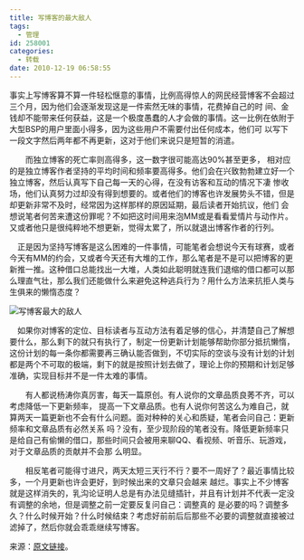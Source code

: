 ```yaml
---
title: 写博客的最大敌人
tags:
  - 管理
id: 258001
categories:
  - 转载
date: 2010-12-19 06:58:55
---
```


事实上写博客算不算一件轻松惬意的事情，比例高得惊人的网民经营博客不会超过三个月，因为他们会逐渐发现这是一件索然无味的事情，花费掉自己的时
间、金钱却不能带来任何获益，这是一个极度愚蠢的人才会做的事情。这一比例在依附于大型BSP的用户里面小得多，因为这些用户不需要付出任何成本，他们可
以写下一段文字然后两年都不再更新，这对于他们来说只是短暂的消遣。

　　而独立博客的死亡率则高得多，这一数字很可能高达90%甚至更多，
相对应的是独立博客作者坚持的平均时间和频率要高得多。他们会在兴致勃勃建立好一个独立博客，然后认真写下自己每一天的心得，在没有访客和互动的情况下凄
惨收场，他们认真努力过却没有得到想要的。或者他们的博客也许发展势头不错，但是却更新非常不及时，经常因为这样那样的原因延期，最后读者开始抗议，他们
会想说笔者何苦来遭这份罪呢？不如把这时间用来泡MM或是看看爱情片与动作片。又或者他只是很纯粹地不想更新，觉得太累了，所以就退出博客作者的行列。

　正是因为坚持写博客是这么困难的一件事情，可能笔者会想说今天有球赛，或者今天有MM的约会，又或者今天还有大堆的工作，那么笔者是不是可以把博客的更
新推一推。这种借口总能找出一大堆，人类如此聪明就连我们退缩的借口都可以那么理直气壮，那么我们还能做什么来避免这种逃兵行为？用什么方法来抗拒人类与
生俱来的懒惰态度？

![写博客最大的敌人](http://www.williamlong.info/upload/2455_1.jpg)

　如果你对博客的定位、目标读者与互动方法有着足够的信心，并清楚自己了解想要什么，那么剩下的就只有执行了，制定一份更新计划能够帮助你部分抵抗懒惰，
这份计划的每一条你都需要再三确认能否做到，不切实际的空谈与没有计划的计划都是两个不可取的极端，剩下的就是按照计划去做了，理论上你的预期和计划足够
准确，实现目标并不是一件太难的事情。

　　有人都说杨涛你真厉害，每天一篇原创。有人说你的文章品质良莠不齐，可以考虑降低一下更新频率，
提高一下文章品质。也有人说你何苦这么为难自己，就算两天一篇更新也不会有什么问题。面对种种的关心和质疑，笔者会问自己：更新频率和文章品质有必然关系
吗？没有，至少现阶段的笔者没有。降低更新频率只是给自己有偷懒的借口，那些时间只会被用来聊QQ、看视频、听音乐、玩游戏，对于文章品质的贡献并不会那
么明显。

　　相反笔者可能得寸进尺，两天太短三天行不行？要不一周好了？最近事情比较多，一个月更新也许会更好，到时候出来的文章只会越来
越烂。事实上不少博客就是这样消失的，乳沟论证明人总是有办法见缝插针，并且有计划并不代表一定没有调整的余地，但是调整之前一定要反复问自己：调整真的
是必要的吗？调整多久？什么时候开始？什么时候结束？考虑好前前后后那些不必要的调整就直接被过滤掉了，然后你就会乖乖继续写博客。

来源：[原文链接](http://www.xjp.cc/2010-log/11/blog-update-frequency.html)。